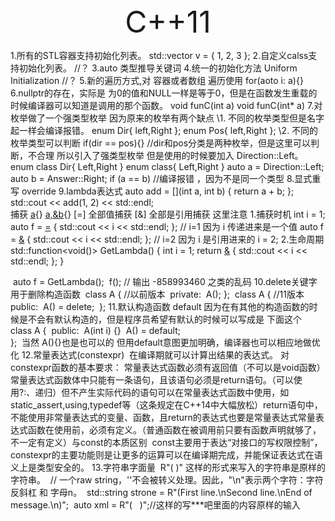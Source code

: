 <center><font size = 45>C++11</font></center>

  1.所有的STL容器支持初始化列表。   std::vector<int> v = { 1, 2, 3 };
  2.自定义calss支持初始化列表。    //？
  3.auto 类型推导关键词
  4.统一的初始化方法          Uniform Initialization //？
  5.新的遍历方式,对 容器或者数组 遍历使用
    for(aoto i: a){}
  6.nullptr的存在，实际是 为0的值和NULL一样是等于0，但是在函数发生重载的时候编译器可以知道是调用的那个函数。
    void funC(int a)
    void funC(int* a)
  7.对枚举做了一个强类型枚举 
    因为原来的枚举有两个缺点
      \1. 不同的枚举类型但是名字起一样会编译报错。
        enum Dir{
          left,Right
        };
        enum Pos{
          left,Right
        };
      \2. 不同的枚举类型可以判断
        if(dir == pos){}  //dir和pos分类是两种枚举，但是这里可以判断，不合理
    所以引入了强类型枚举 但是使用的时候要加入 Direction::Left。
      enum class Dir{
        Left,Right
      }
      enum class{
        Left,Right
      }
      auto a = Direction::Left;
      auto b = Answer::Right;
      if (a == b) //编译报错 ，因为不是同一个类型
  8.显式重写 override 
  9.lambda表达式
  auto add = [](int a, int b) { return a + b; };
  std::cout << add(1, 2) << std::endl;  
  捕获
    [a](){}
    [a,&b](){}
    [=]    全部值捕获
    [&]    全部是引用捕获
   这里注意 
    1.捕获时机
    int i = 1;
    auto f = [=]() { std::cout << i << std::endl; };    // i=1 因为 i 传递进来是一个值
    auto f = [&]() { std::cout << i << std::endl; };    // i=2 因为 i 是引用进来的
    i = 2;
    2.生命周期
    std::function<void()> GetLambda() {
      int i = 1;
      return [&]() { std::cout << i << std::endl; };
    }

​    auto f = GetLambda();
​    f(); // 输出 -858993460 之类的乱码
  10.delete关键字
​    用于删除构造函数
​    class A {        //以前版本
​    private:
​      A();
​    };
​    class A {        //11版本
​    public:
​      A() = delete;
​    };
  11.默认构造函数 default
​    因为在有其他的构造函数的时候是不会有默认构造的，但是程序员希望有默认的时候可以写成是 下面这个
​    class A {
​    public:
​      A(int i) {}
​      A() = default;    
​    };
​    当然 A(){}也是也可以的
​    但用default意图更加明确，编译器也可以相应地做优化
  12.常量表达式(constexpr) 
​    在编译期就可以计算出结果的表达式。
​     对constexpr函数的基本要求：
​      常量表达式函数必须有返回值（不可以是void函数）  常量表达式函数体中只能有一条语句，且该语句必须是return语句。（可以使用?:、递归）但不产生实际代码的语句可以在常量表达式函数中使用，如static_assert,using,typedef等（这条规定在C++14中大幅放松）
​      return语句中，不能使用非常量表达式的变量、函数，且return的表达式也要是常量表达式
​      常量表达式函数在使用前，必须有定义。（普通函数在被调用前只要有函数声明就够了，不一定有定义）
​    与const的本质区别
​      const主要用于表达“对接口的写权限控制”，
​      constexpr的主要功能则是让更多的运算可以在编译期完成，并能保证表达式在语义上是类型安全的。
  13.字符串字面量
​    R"( )" 这样的形式来写入的字符串是原样的字符串。
​    // 一个raw string，'\'不会被转义处理。因此，"\n"表示两个字符：字符反斜杠 和 字母n。
​    std::string strone = R"(First line.\nSecond line.\nEnd of message.\n)";
​    auto xml = R"(<root>
​      <item value="1">
​      <item value="2">
​    </root>)";//这样的写***吧里面的内容原样的输入